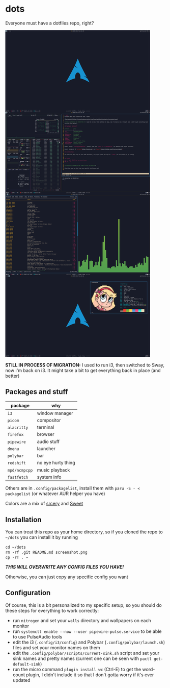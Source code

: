 # dots
Everyone must have a dotfiles repo, right?

![screenshot](https://raw.githubusercontent.com/PowerMan2206/dots/master/screenshot.png)

**STILL IN PROCESS OF MIGRATION:** I used to run i3, then switched to Sway, now I'm back on i3. It might take a bit to get everything back in place (and better)

## Packages and stuff

package       | why
--------------|--------------
`i3`          | window manager
`picom`       | compositor
`alacritty`   | terminal
`firefox`     | browser
`pipewire`    | audio stuff
`dmenu`       | launcher
`polybar`     | bar
`redshift`    | no eye hurty thing
`mpd/ncmpcpp` | music playback
`fastfetch`   | system info

Others are in `.config/packagelist`, install them with `paru -S - < packagelist` (or whatever AUR helper you have)

Colors are a mix of [srcery](https://srcery.sh) and [Sweet](https://github.com/EliverLara/Sweet)

## Installation

You can treat this repo as your home directory, so if you cloned the repo to `~/dots` you can install it by running

```
cd ~/dots
rm -rf .git README.md screenshot.png
cp -rT . ~
```

***THIS WILL OVERWRITE ANY CONFIG FILES YOU HAVE!***

Otherwise, you can just copy any specific config you want

## Configuration

Of course, this is a bit personalized to my specific setup, so you should do these steps for everything to work correctly:

- run `nitrogen` and set your `walls` directory and wallpapers on each monitor
- run `systemctl enable --now --user pipewire-pulse.service` to be able to use PulseAudio tools
- edit the i3 (`.config/i3/config`) and Polybar (`.config/polybar/launch.sh`) files and set your monitor names on them
- edit the `.config/polybar/scripts/current-sink.sh` script and set your sink names and pretty names (current one can be seen with `pactl get-default-sink`)
- run the micro command `plugin install wc` (Ctrl-E) to get the word-count plugin, I didn't include it so that I don't gotta worry if it's ever updated

